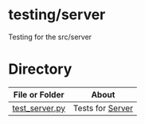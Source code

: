 # testing/server

Testing for the src/server


# Directory
|   File or Folder | About |
|   ---            | ---   |
| [test_server.py](./test_server.py) | Tests for [Server](../../src/server/server.py) |